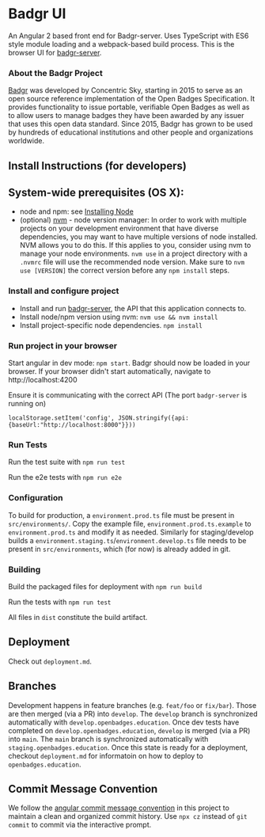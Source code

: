 # Badgr UI

An Angular 2 based front end for Badgr-server. Uses TypeScript with ES6 style module loading and a webpack-based build process. This is the browser UI for [badgr-server](https://github.com/concentricsky/badgr-server).

### About the Badgr Project

[Badgr](https://badgr.org) was developed by Concentric Sky, starting in 2015 to serve as an open source reference implementation of the Open Badges Specification. It provides functionality to issue portable, verifiable Open Badges as well as to allow users to manage badges they have been awarded by any issuer that uses this open data standard. Since 2015, Badgr has grown to be used by hundreds of educational institutions and other people and organizations worldwide.

## Install Instructions (for developers)

## System-wide prerequisites (OS X):

-   node and npm: see [Installing Node](https://docs.npmjs.com/getting-started/installing-node)
-   (optional) [nvm](https://github.com/creationix/nvm) - node version manager: In order to work with multiple projects on your development environment that have diverse dependencies, you may want to have multiple versions of node installed. NVM allows you to do this. If this applies to you, consider using nvm to manage your node environments. `nvm use` in a project directory with a `.nvmrc` file will use the recommended node version. Make sure to `nvm use [VERSION]` the correct version before any `npm install` steps.

### Install and configure project

-   Install and run [badgr-server](https://github.com/concentricsky/badgr-server-prerelease), the API that this application connects to.
-   Install node/npm version using nvm: `nvm use && nvm install`
-   Install project-specific node dependencies. `npm install`

### Run project in your browser

Start angular in dev mode: `npm start`. Badgr should now be loaded in your browser. If your browser didn't start automatically, navigate to http://localhost:4200

Ensure it is communicating with the correct API (The port `badgr-server` is running on)

```
localStorage.setItem('config', JSON.stringify({api:{baseUrl:"http://localhost:8000"}}))
```

### Run Tests

Run the test suite with `npm run test`

Run the e2e tests with `npm run e2e`

### Configuration

To build for production, a `environment.prod.ts` file must be present in `src/environments/`.
Copy the example file, `environment.prod.ts.example` to `environment.prod.ts` and modify it as needed.
Similarly for staging/develop builds a `environment.staging.ts`/`environment.develop.ts` file needs to be present in `src/environments`, which (for now) is already added in git.

### Building

Build the packaged files for deployment with `npm run build`

Run the tests with `npm run test`

All files in `dist` constitute the build artifact.

## Deployment

Check out `deployment.md`.

## Branches

Development happens in feature branches (e.g. `feat/foo` or `fix/bar`). Those are then merged (via a PR) into `develop`. The `develop` branch is synchronized automatically with `develop.openbadges.education`. Once dev tests have completed on `develop.openbadges.education`, `develop` is merged (via a PR) into `main`. The `main` branch is synchronized automatically with `staging.openbadges.education`. Once this state is ready for a deployment, checkout `deployment.md` for informatoin on how to deploy to `openbadges.education`.

## Commit Message Convention

We follow the [angular commit message convention](https://github.com/angular/angular/blob/68a6a07/CONTRIBUTING.md#commit) in this project to maintain a clean and organized commit history. Use `npx cz` instead of `git commit` to commit via the interactive prompt.
